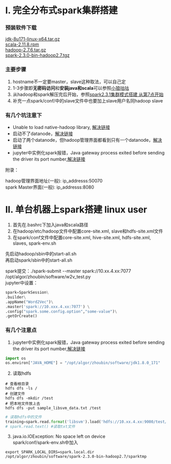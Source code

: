 # I. 完全分布式spark集群搭建

### 预装软件下载

[jdk-8u171-linux-x64.tar.gz](https://www.oracle.com/technetwork/java/javase/downloads/java-archive-javase8-2177648.html)<br>
[scala-2.11.8.rpm](https://www.scala-lang.org/download/2.11.8.html)<br>
[hadoop-2.7.6.tar.gz](https://archive.apache.org/dist/hadoop/core/hadoop-2.7.6/)<br>
[spark-2.3.0-bin-hadoop2.7.tgz](https://archive.apache.org/dist/spark/spark-2.3.0/)

### 主要步骤
1. hostname不一定要master，slave这种取法，可以自己定<br>
2. 1-3步骤即**无密码访问**和**安装java和scala**可以参照[小狼咕咕](https://www.cnblogs.com/zengxiaoliang/p/6478859.html)<br>
3. 从hadoop和spark解压完后开始，参照[spark2.3.1集群模式搭建 从第7点开始](https://blog.csdn.net/p_q_hersen/article/details/81394095)<br>
4. 补充一点spark/conf/中的slave文件中也要加上slave用户名同hadoop slave<br>

### 有几个坑注意下

 - Unable to load native-hadoop library, [解决链接](https://www.jianshu.com/p/f25a0caafcc6)
 - 启动不了datanode，[解决链接](https://blog.csdn.net/ss762349239/article/details/52758064)
 - 启动了两个datanode，但hadoop管理界面都看到只有一个datanode，[解决链接](https://blog.csdn.net/baidu_19473529/article/details/52996380)
 - jupyter中实例化spark报错，Java gateway process exited before sending the driver its port number,[解决链接](https://blog.csdn.net/a2099948768/article/details/79580634)
 
 


附录：

hadoop管理界面地址(一般): ip_addresss:50070<br>
spark Master界面(一般): ip_addresss:8080




# II. 单台机器上spark搭建 linux user

1. 首先在.bashrc下加入java和scala路径<br>
2. 在hadoop/etc/hadoop文件中配置core-site.xml, slave和hdfs-site.xml文件<br>
3. 在spark/conf文件中配置core-site.xml, hive-site.xml, hdfs-site.xml, slaves, spark-env.sh<br>

先启动hadoop/sbin中的start-all.sh<br>
再启动spark/sbin中的start-all.sh

spark提交：./spark-submit --master spark://10.xx.4.xx:7077 /opt/algor/zhoubin/software/w2v_test.py <br>
jupyter中设置：<br>
```python
spark=SparkSession\
.builder\
.appName("Word2Vec")\
.master('spark://10.xxx.4.xx:7077') \
.config("spark.some.config.option","some-value")\
.getOrCreate()
```


### 有几个注意点

1. jupyter中实例化spark报错，Java gateway process exited before sending the driver its port number,[解决链接](https://blog.csdn.net/a2099948768/article/details/79580634)
```python
import os
os.environ["JAVA_HOME"] = "/opt/algor/zhoubin/software/jdk1.8.0_171"
```
2. 读取hdfs
```
# 查看根目录
hdfs dfs -ls /
# 创建文件
hdfs dfs -mkdir /test
# 把本地文件放上去
hdfs dfs -put sample_libsvm_data.txt /test
```
```python
# 读取hdfs中的文件
training=spark.read.format('libsvm').load('hdfs://10.xx.4.xx:9000/test/sample_libsvm_data.txt')
# spark.read.text() #读取txt文件
```

3. java.io.IOException: No space left on device<br>
spark/conf/spark-env.sh中加入
```
export SPARK_LOCAL_DIRS=spark.local.dir /opt/algor/zhoubin/software/spark-2.3.0-bin-hadoop2.7/sparktmp
```
